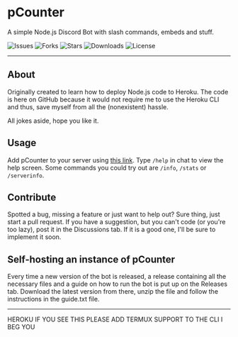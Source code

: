 # pCounter

A simple Node.js Discord Bot with slash commands, embeds and stuff.

![Issues](https://img.shields.io/github/issues/itsragedev/pcounter)
![Forks](https://img.shields.io/github/forks/itsragedev/pcounter)
![Stars](https://img.shields.io/github/stars/itsragedev/pcounter)
![Downloads](https://img.shields.io/github/downloads/itsragedev/pcounter/total)
![License](https://img.shields.io/github/license/itsragedev/pcounter)

---

## About

Originally created to learn how to deploy Node.js code to Heroku. The code is here on GitHub because it would not require me to use the Heroku CLI and thus, save myself from all the (nonexistent) hassle.

All jokes aside, hope you like it.

## Usage

Add pCounter to your server using [this link](https://itsragedev.github.io/pcounter/invite). Type <code>/help</code> in chat to view the help screen. Some commands you could try out are <code>/info</code>, <code>/stats</code> or <code>/serverinfo</code>.

## Contribute

Spotted a bug, missing a feature or just want to help out? Sure thing, just start a pull request. If you have a suggestion, but you can't code (or you're too lazy), post it in the Discussions tab. If it is a good one, I'll be sure to implement it soon.

## Self-hosting an instance of pCounter

Every time a new version of the bot is released, a release containing all the necessary files and a guide on how to run the bot is put up on the Releases tab. Download the latest version from there, unzip the file and follow the instructions in the guide.txt file.

---

HEROKU IF YOU SEE THIS PLEASE ADD TERMUX SUPPORT TO THE CLI I BEG YOU